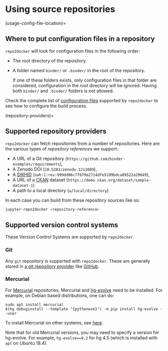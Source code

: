 # Using source repositories

(usage-config-file-location)=

## Where to put configuration files in a repository

`repo2docker` will look for configuration files in the following order:

- The root directory of the repository.
- A folder named `binder/` or `.binder/` in the root of the repository.

  If one of these folders exists, only configuration files in that folder are considered, configuration in the root directory will be ignored.
  Having both `binder/` and `.binder/` folders is not allowed.

Check the complete list of [configuration files](#config-files) supported
by `repo2docker` to see how to configure the build process.

(repository-providers)=

## Supported repository providers

`repo2docker` can fetch repositories from a number of repositories. Here are the various types of _repository references_ we support:

- A URL of a Git repository (`https://github.com/binder-examples/requirements`),
- A Zenodo DOI (`10.5281/zenodo.1211089`),
- A [SWHID] (`swh:1:rev:999dd06c7f679a2714dfe5199bdca09522a29649`),
- A URL of a [CKAN] dataset (`https://demo.ckan.org/dataset/sample-dataset-1`)
- A path to a local directory (`a/local/directory`)

[swhid]: https://docs.softwareheritage.org/devel/swh-model/persistent-identifiers.html
[ckan]: https://ckan.org

In each case you can build from these repository sources like so:

```bash
jupyter-repo2docker <repository-reference>
```

## Supported version control systems

These Version Control Systems are supported by `repo2docker`.

### Git

Any `git` repository is supported with `repo2docker`.
These are generally stored in [a git repository provider](#repository-providers) like [GitHub](https://github.com).

### Mercurial

For [Mercurial](https://www.mercurial-scm.org) repositories, Mercurial and
[hg-evolve](https://www.mercurial-scm.org/doc/evolution/) need to be
installed. For example, on Debian based distributions, one can do:

```
sudo apt install mercurial
$(hg debuginstall --template "{pythonexe}") -m pip install hg-evolve --user
```

To install Mercurial on other systems, see [here](https://www.mercurial-scm.org/download).

Note that for old Mercurial versions, you may need to specify a version for
hg-evolve. For example, `hg-evolve==9.2` for hg 4.5 (which is installed with
`apt` on Ubuntu 18.4).
